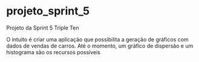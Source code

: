 # projeto_sprint_5
Projeto da Sprint 5 Triple Ten

O intuito é criar uma aplicação que possibilita a geração de gráficos com dados de vendas de carros.
Até o momento, um gráfico de dispersão e um histograma são os recursos possíveis